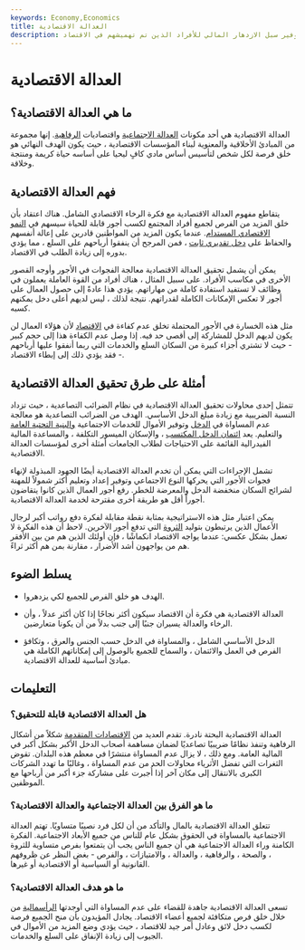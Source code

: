 ```yaml
---
keywords: Economy,Economics
title: العدالة الاقتصادية
description: العدالة الاقتصادية هو مفهوم يهدف إلى توفير سبل الازدهار المالي للأفراد الذين تم تهميشهم في الاقتصاد.
---
```


# العدالة الاقتصادية
## ما هي العدالة الاقتصادية؟

العدالة الاقتصادية هي أحد مكونات [العدالة الاجتماعية](/social-justice) واقتصاديات [الرفاهية](/welfare_economics). إنها مجموعة من المبادئ الأخلاقية والمعنوية لبناء المؤسسات الاقتصادية ، حيث يكون الهدف النهائي هو خلق فرصة لكل شخص لتأسيس أساس مادي كافٍ ليحيا على أساسه حياة كريمة ومنتجة وخلاقة.

## فهم العدالة الاقتصادية

يتقاطع مفهوم العدالة الاقتصادية مع فكرة الرخاء الاقتصادي الشامل. هناك اعتقاد بأن خلق المزيد من الفرص لجميع أفراد المجتمع لكسب أجور قابلة للحياة سيسهم في [النمو الاقتصادي المستدام](/economicgrowth). عندما يكون المزيد من المواطنين قادرين على إعالة أنفسهم والحفاظ على [دخل تقديري ثابت](/discretionaryincome) ، فمن المرجح أن ينفقوا أرباحهم على السلع ، مما يؤدي بدوره إلى زيادة الطلب في الاقتصاد.

يمكن أن يشمل تحقيق العدالة الاقتصادية معالجة الفجوات في الأجور وأوجه القصور الأخرى في مكاسب الأفراد. على سبيل المثال ، هناك أفراد من القوة العاملة يعملون في وظائف لا تستفيد استفادة كاملة من مهاراتهم. يؤدي هذا عادةً إلى حصول العمال على أجور لا تعكس الإمكانات الكاملة لقدراتهم. نتيجة لذلك ، ليس لديهم أعلى دخل يمكنهم كسبه.

مثل هذه الخسارة في الأجور المحتملة تخلق عدم كفاءة في [الاقتصاد](/economy) لأن هؤلاء العمال لن يكون لديهم الدخل للمشاركة إلى أقصى حد فيه. إذا وصل عدم الكفاءة هذا إلى حجم كبير - حيث لا تشتري أجزاء كبيرة من السكان السلع والخدمات التي ربما أنفقوا عليها أرباحهم - فقد يؤدي ذلك إلى إبطاء الاقتصاد.

## أمثلة على طرق تحقيق العدالة الاقتصادية

تتمثل إحدى محاولات تحقيق العدالة الاقتصادية في نظام الضرائب التصاعدية ، حيث تزداد النسبة الضريبية مع زيادة مبلغ الدخل الأساسي. الهدف من الضرائب التصاعدية هو معالجة عدم المساواة في [الدخل](/income-inequality) وتوفير الأموال للخدمات الاجتماعية [والبنية التحتية العامة](/infrastructure) والتعليم. يعد [ائتمان الدخل المكتسب](/earnedincomecredit) ، والإسكان الميسور التكلفة ، والمساعدة المالية الفيدرالية القائمة على الاحتياجات لطلاب الجامعات أمثلة أخرى لمؤسسات العدالة الاقتصادية.

تشمل الإجراءات التي يمكن أن تخدم العدالة الاقتصادية أيضًا الجهود المبذولة لإنهاء فجوات الأجور التي يحركها النوع الاجتماعي وتوفير إعداد وتعليم أكثر شمولاً للمهنة لشرائح السكان منخفضة الدخل والمعرضة للخطر. رفع أجور العمال الذين كانوا يتقاضون أجوراً أقل هو طريقة أخرى مقترحة لخدمة العدالة الاقتصادية.

يمكن اعتبار مثل هذه الاستراتيجية بمثابة نقطة مقابلة لفكرة دفع رواتب أكبر لرجال الأعمال الذين يرتبطون بتوليد [الثروة](/wealth) التي تدفع أجور الآخرين. لاحظ أن هذه الفكرة لا تعمل بشكل عكسي: عندما يواجه الاقتصاد انكماشًا ، فإن أولئك الذين هم من بين الأفقر هم من يواجهون أشد الأضرار ، مقارنة بمن هم أكثر ثراءً.

## يسلط الضوء

- الهدف هو خلق الفرص للجميع لكي يزدهروا.

- العدالة الاقتصادية هي فكرة أن الاقتصاد سيكون أكثر نجاحًا إذا كان أكثر عدلاً ، وأن الرخاء والعدالة يسيران جنبًا إلى جنب بدلاً من أن يكونا متعارضين.

- الدخل الأساسي الشامل ، والمساواة في الدخل حسب الجنس والعرق ، وتكافؤ الفرص في العمل والائتمان ، والسماح للجميع بالوصول إلى إمكاناتهم الكاملة هي مبادئ أساسية للعدالة الاقتصادية.

## التعليمات

### هل العدالة الاقتصادية قابلة للتحقيق؟

العدالة الاقتصادية البحتة نادرة. تقدم العديد من [الاقتصادات المتقدمة](/developed-economy) شكلاً من أشكال الرفاهية وتنفذ نظامًا ضريبيًا تصاعديًا لضمان مساهمة أصحاب الدخل الأكبر بشكل أكبر في المالية العامة. ومع ذلك ، لا يزال عدم المساواة منتشرًا في معظم هذه البلدان. تقوض الثغرات التي تفضل الأثرياء محاولات الحد من عدم المساواة ، وغالبًا ما تهدد الشركات الكبرى بالانتقال إلى مكان آخر إذا أُجبرت على مشاركة جزء أكبر من أرباحها مع الموظفين.

### ما هو الفرق بين العدالة الاجتماعية والعدالة الاقتصادية؟

تتعلق العدالة الاقتصادية بالمال والتأكد من أن لكل فرد نصيبًا متساويًا. تهتم العدالة الاجتماعية بالمساواة في الحقوق بشكل عام للناس من جميع الأبعاد الاجتماعية. الفكرة الكامنة وراء العدالة الاجتماعية هي أن جميع الناس يجب أن يتمتعوا بفرص متساوية للثروة ، والصحة ، والرفاهية ، والعدالة ، والامتيازات ، والفرص - بغض النظر عن ظروفهم القانونية أو السياسية أو الاقتصادية أو غيرها.

### ما هو هدف العدالة الاقتصادية؟

تسعى العدالة الاقتصادية جاهدة للقضاء على عدم المساواة التي أوجدتها [الرأسمالية](/capitalism) من خلال خلق فرص متكافئة لجميع أعضاء الاقتصاد. يجادل المؤيدون بأن منح الجميع فرصة لكسب دخل لائق وعادل أمر جيد للاقتصاد ، حيث يؤدي وضع المزيد من الأموال في الجيوب إلى زيادة الإنفاق على السلع والخدمات.

